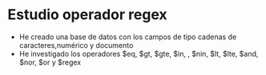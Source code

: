 # Estudio operador regex

* He creado una base de datos con los campos de tipo cadenas de caracteres,numérico y documento
* He investigado los operadores $eq, $gt, $gte, $in, , $nin, $lt, $lte, $and, $nor, $or y $regex
